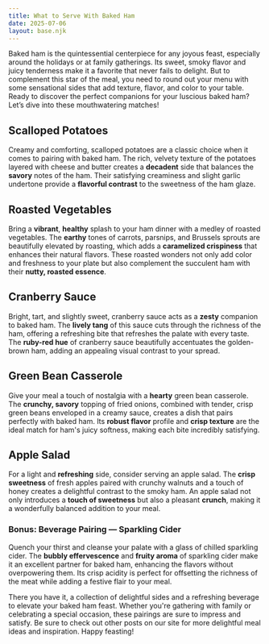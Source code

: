 ```yaml
---
title: What to Serve With Baked Ham
date: 2025-07-06
layout: base.njk
---
```


Baked ham is the quintessential centerpiece for any joyous feast, especially around the holidays or at family gatherings. Its sweet, smoky flavor and juicy tenderness make it a favorite that never fails to delight. But to complement this star of the meal, you need to round out your menu with some sensational sides that add texture, flavor, and color to your table. Ready to discover the perfect companions for your luscious baked ham? Let’s dive into these mouthwatering matches!

## **Scalloped Potatoes**
Creamy and comforting, scalloped potatoes are a classic choice when it comes to pairing with baked ham. The rich, velvety texture of the potatoes layered with cheese and butter creates a **decadent** side that balances the **savory** notes of the ham. Their satisfying creaminess and slight garlic undertone provide a **flavorful contrast** to the sweetness of the ham glaze.

## **Roasted Vegetables**
Bring a **vibrant**, **healthy** splash to your ham dinner with a medley of roasted vegetables. The **earthy** tones of carrots, parsnips, and Brussels sprouts are beautifully elevated by roasting, which adds a **caramelized crispiness** that enhances their natural flavors. These roasted wonders not only add color and freshness to your plate but also complement the succulent ham with their **nutty, roasted essence**.

## **Cranberry Sauce**
Bright, tart, and slightly sweet, cranberry sauce acts as a **zesty** companion to baked ham. The **lively tang** of this sauce cuts through the richness of the ham, offering a refreshing bite that refreshes the palate with every taste. The **ruby-red hue** of cranberry sauce beautifully accentuates the golden-brown ham, adding an appealing visual contrast to your spread.

## **Green Bean Casserole**
Give your meal a touch of nostalgia with a **hearty** green bean casserole. The **crunchy, savory** topping of fried onions, combined with tender, crisp green beans enveloped in a creamy sauce, creates a dish that pairs perfectly with baked ham. Its **robust flavor** profile and **crisp texture** are the ideal match for ham's juicy softness, making each bite incredibly satisfying.

## **Apple Salad**
For a light and **refreshing** side, consider serving an apple salad. The **crisp sweetness** of fresh apples paired with crunchy walnuts and a touch of honey creates a delightful contrast to the smoky ham. An apple salad not only introduces a **touch of sweetness** but also a pleasant **crunch**, making it a wonderfully balanced addition to your meal.

### **Bonus: Beverage Pairing — Sparkling Cider**
Quench your thirst and cleanse your palate with a glass of chilled sparkling cider. The **bubbly effervescence** and **fruity aroma** of sparkling cider make it an excellent partner for baked ham, enhancing the flavors without overpowering them. Its crisp acidity is perfect for offsetting the richness of the meat while adding a festive flair to your meal.

There you have it, a collection of delightful sides and a refreshing beverage to elevate your baked ham feast. Whether you're gathering with family or celebrating a special occasion, these pairings are sure to impress and satisfy. Be sure to check out other posts on our site for more delightful meal ideas and inspiration. Happy feasting!